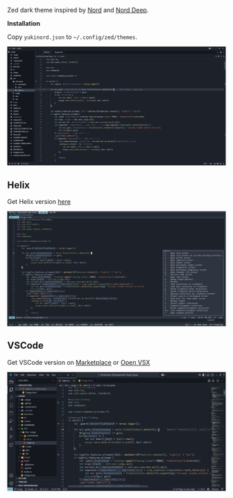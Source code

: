 Zed dark theme inspired by [Nord](https://github.com/nordtheme/visual-studio-code) and [Nord Deep](https://github.com/marlosirapuan/vscode-theme-nord-deep).

**Installation**

Copy `yukinord.json` to `~/.config/zed/themes`.

![""](https://raw.githubusercontent.com/yukina3230/yukinord_zed/main/preview.png)

## **Helix**

Get Helix version [here](https://github.com/yukina3230/yukinord_helix)

![""](https://raw.githubusercontent.com/yukina3230/yukinord_helix/main/preview.png)

## **VSCode**

Get VSCode version on [Marketplace](https://marketplace.visualstudio.com/items?itemName=yukina.yukinord) or [Open VSX](https://open-vsx.org/extension/Yukina/yukinord)

![""](https://raw.githubusercontent.com/yukina3230/yukinord/main/assets/preview.png)
